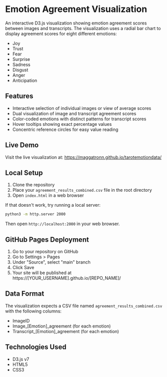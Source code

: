# Emotion Agreement Visualization

An interactive D3.js visualization showing emotion agreement scores between images and transcripts. The visualization uses a radial bar chart to display agreement scores for eight different emotions:
- Joy
- Trust
- Fear
- Surprise
- Sadness
- Disgust
- Anger
- Anticipation

## Features
- Interactive selection of individual images or view of average scores
- Dual visualization of image and transcript agreement scores
- Color-coded emotions with distinct patterns for transcript scores
- Hover tooltips showing exact percentage values
- Concentric reference circles for easy value reading

## Live Demo
Visit the live visualization at: https://maggatronn.github.io/tarotemotiondata/

## Local Setup
1. Clone the repository
2. Place your `agreement_results_combined.csv` file in the root directory
3. Open `index.html` in a web browser

If that doesn't work, try running a local server:
```bash
python3 -m http.server 2000
```
Then open `http://localhost:2000` in your web browser.

## GitHub Pages Deployment
1. Go to your repository on GitHub
2. Go to Settings > Pages
3. Under "Source", select "main" branch
4. Click Save
5. Your site will be published at https://[YOUR_USERNAME].github.io/[REPO_NAME]/

## Data Format
The visualization expects a CSV file named `agreement_results_combined.csv` with the following columns:
- ImageID
- Image_[Emotion]_agreement (for each emotion)
- Transcript_[Emotion]_agreement (for each emotion)

## Technologies Used
- D3.js v7
- HTML5
- CSS3
